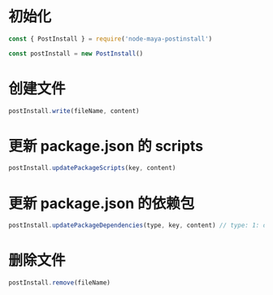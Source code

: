 # 初始化

```js
const { PostInstall } = require('node-maya-postinstall')

const postInstall = new PostInstall()
```

# 创建文件

```js
postInstall.write(fileName, content)
```

# 更新 package.json 的 scripts

```js
postInstall.updatePackageScripts(key, content)
```

# 更新 package.json 的依赖包

```js
postInstall.updatePackageDependencies(type, key, content) // type: 1: dependencies 2: devDependencies
```

# 删除文件

```js
postInstall.remove(fileName)
```
